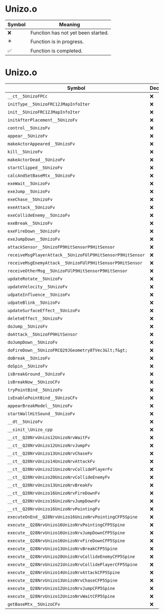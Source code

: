 # Unizo.o
| Symbol | Meaning 
| ------------- | ------------- 
| :x: | Function has not yet been started. 
| :eight_pointed_black_star: | Function is in progress. 
| :white_check_mark: | Function is completed. 


# Unizo.o
| Symbol | Decompiled? |
| ------------- | ------------- |
| `__ct__5UnizoFPCc` | :x: |
| `initType__5UnizoFRC12JMapInfoIter` | :x: |
| `init__5UnizoFRC12JMapInfoIter` | :x: |
| `initAfterPlacement__5UnizoFv` | :x: |
| `control__5UnizoFv` | :x: |
| `appear__5UnizoFv` | :x: |
| `makeActorAppeared__5UnizoFv` | :x: |
| `kill__5UnizoFv` | :x: |
| `makeActorDead__5UnizoFv` | :x: |
| `startClipped__5UnizoFv` | :x: |
| `calcAndSetBaseMtx__5UnizoFv` | :x: |
| `exeWait__5UnizoFv` | :x: |
| `exeJump__5UnizoFv` | :x: |
| `exeChase__5UnizoFv` | :x: |
| `exeAttack__5UnizoFv` | :x: |
| `exeCollideEnemy__5UnizoFv` | :x: |
| `exeBreak__5UnizoFv` | :x: |
| `exeFireDown__5UnizoFv` | :x: |
| `exeJumpDown__5UnizoFv` | :x: |
| `attackSensor__5UnizoFP9HitSensorP9HitSensor` | :x: |
| `receiveMsgPlayerAttack__5UnizoFUlP9HitSensorP9HitSensor` | :x: |
| `receiveMsgEnemyAttack__5UnizoFUlP9HitSensorP9HitSensor` | :x: |
| `receiveOtherMsg__5UnizoFUlP9HitSensorP9HitSensor` | :x: |
| `updateRotate__5UnizoFv` | :x: |
| `updateVelocity__5UnizoFv` | :x: |
| `udpateInfluence__5UnizoFv` | :x: |
| `udpateBlink__5UnizoFv` | :x: |
| `updateSurfaceEffect__5UnizoFv` | :x: |
| `deleteEffect__5UnizoFv` | :x: |
| `doJump__5UnizoFv` | :x: |
| `doAttack__5UnizoFP9HitSensor` | :x: |
| `doJumpDown__5UnizoFv` | :x: |
| `doFireDown__5UnizoFRCQ29JGeometry8TVec3&lt;f&gt;` | :x: |
| `doBreak__5UnizoFv` | :x: |
| `doSpin__5UnizoFv` | :x: |
| `isBreakGround__5UnizoFv` | :x: |
| `isBreakNow__5UnizoCFv` | :x: |
| `tryPointBind__5UnizoFv` | :x: |
| `isEnablePointBind__5UnizoCFv` | :x: |
| `appearBreakModel__5UnizoFv` | :x: |
| `startWallHitSound__5UnizoFv` | :x: |
| `__dt__5UnizoFv` | :x: |
| `__sinit_\Unizo_cpp` | :x: |
| `__ct__Q28NrvUnizo12UnizoNrvWaitFv` | :x: |
| `__ct__Q28NrvUnizo12UnizoNrvJumpFv` | :x: |
| `__ct__Q28NrvUnizo13UnizoNrvChaseFv` | :x: |
| `__ct__Q28NrvUnizo14UnizoNrvAttackFv` | :x: |
| `__ct__Q28NrvUnizo21UnizoNrvCollidePlayerFv` | :x: |
| `__ct__Q28NrvUnizo20UnizoNrvCollideEnemyFv` | :x: |
| `__ct__Q28NrvUnizo13UnizoNrvBreakFv` | :x: |
| `__ct__Q28NrvUnizo16UnizoNrvFireDownFv` | :x: |
| `__ct__Q28NrvUnizo16UnizoNrvJumpDownFv` | :x: |
| `__ct__Q28NrvUnizo16UnizoNrvPointingFv` | :x: |
| `executeOnEnd__Q28NrvUnizo16UnizoNrvPointingCFP5Spine` | :x: |
| `execute__Q28NrvUnizo16UnizoNrvPointingCFP5Spine` | :x: |
| `execute__Q28NrvUnizo16UnizoNrvJumpDownCFP5Spine` | :x: |
| `execute__Q28NrvUnizo16UnizoNrvFireDownCFP5Spine` | :x: |
| `execute__Q28NrvUnizo13UnizoNrvBreakCFP5Spine` | :x: |
| `execute__Q28NrvUnizo20UnizoNrvCollideEnemyCFP5Spine` | :x: |
| `execute__Q28NrvUnizo21UnizoNrvCollidePlayerCFP5Spine` | :x: |
| `execute__Q28NrvUnizo14UnizoNrvAttackCFP5Spine` | :x: |
| `execute__Q28NrvUnizo13UnizoNrvChaseCFP5Spine` | :x: |
| `execute__Q28NrvUnizo12UnizoNrvJumpCFP5Spine` | :x: |
| `execute__Q28NrvUnizo12UnizoNrvWaitCFP5Spine` | :x: |
| `getBaseMtx__5UnizoCFv` | :x: |
